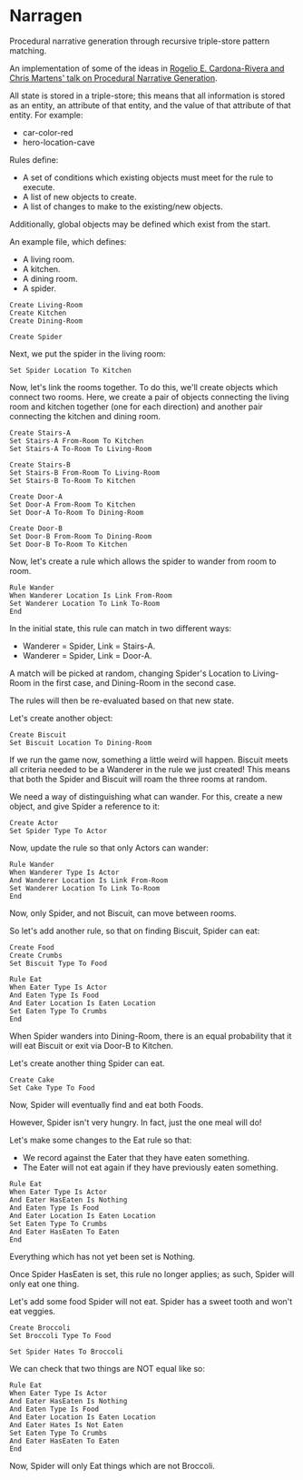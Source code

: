 # Narragen
Procedural narrative generation through recursive triple-store pattern matching.

An implementation of some of the ideas in [Rogelio E. Cardona-Rivera and Chris Martens' talk on Procedural Narrative Generation](https://youtu.be/k2rgzZ2WXKo).

All state is stored in a triple-store; this means that all information is stored as an entity, an attribute of that entity, and the value of that attribute of that entity.  For example:

- car-color-red
- hero-location-cave

Rules define:

- A set of conditions which existing objects must meet for the rule to execute.
- A list of new objects to create.
- A list of changes to make to the existing/new objects.

Additionally, global objects may be defined which exist from the start.

An example file, which defines:

- A living room.
- A kitchen.
- A dining room.
- A spider.

```
Create Living-Room
Create Kitchen
Create Dining-Room

Create Spider
```

Next, we put the spider in the living room:

```
Set Spider Location To Kitchen
```

Now, let's link the rooms together.
To do this, we'll create objects which connect two rooms.
Here, we create a pair of objects connecting the living room and kitchen together (one for each direction) and another pair connecting the kitchen and dining room.

```
Create Stairs-A
Set Stairs-A From-Room To Kitchen
Set Stairs-A To-Room To Living-Room

Create Stairs-B
Set Stairs-B From-Room To Living-Room
Set Stairs-B To-Room To Kitchen

Create Door-A
Set Door-A From-Room To Kitchen
Set Door-A To-Room To Dining-Room

Create Door-B
Set Door-B From-Room To Dining-Room
Set Door-B To-Room To Kitchen
```

Now, let's create a rule which allows the spider to wander from room to room.

```
Rule Wander
When Wanderer Location Is Link From-Room
Set Wanderer Location To Link To-Room
End
```

In the initial state, this rule can match in two different ways:

- Wanderer = Spider, Link = Stairs-A.
- Wanderer = Spider, Link = Door-A.

A match will be picked at random, changing Spider's Location to Living-Room in the first case, and Dining-Room in the second case.

The rules will then be re-evaluated based on that new state.

Let's create another object:

```
Create Biscuit
Set Biscuit Location To Dining-Room
```

If we run the game now, something a little weird will happen.
Biscuit meets all criteria needed to be a Wanderer in the rule we just created!
This means that both the Spider and Biscuit will roam the three rooms at random.

We need a way of distinguishing what can wander.
For this, create a new object, and give Spider a reference to it:

```
Create Actor
Set Spider Type To Actor
```

Now, update the rule so that only Actors can wander:

```
Rule Wander
When Wanderer Type Is Actor
And Wanderer Location Is Link From-Room
Set Wanderer Location To Link To-Room
End
```

Now, only Spider, and not Biscuit, can move between rooms.

So let's add another rule, so that on finding Biscuit, Spider can eat:

```
Create Food
Create Crumbs
Set Biscuit Type To Food

Rule Eat
When Eater Type Is Actor
And Eaten Type Is Food
And Eater Location Is Eaten Location
Set Eaten Type To Crumbs
End
```

When Spider wanders into Dining-Room, there is an equal probability that it will eat Biscuit or exit via Door-B to Kitchen.

Let's create another thing Spider can eat.

```
Create Cake
Set Cake Type To Food
```

Now, Spider will eventually find and eat both Foods.

However, Spider isn't very hungry.  In fact, just the one meal will do!

Let's make some changes to the Eat rule so that:

- We record against the Eater that they have eaten something.
- The Eater will not eat again if they have previously eaten something.

```
Rule Eat
When Eater Type Is Actor
And Eater HasEaten Is Nothing
And Eaten Type Is Food
And Eater Location Is Eaten Location
Set Eaten Type To Crumbs
And Eater HasEaten To Eaten
End
```

Everything which has not yet been set is Nothing.

Once Spider HasEaten is set, this rule no longer applies; as such, Spider will only eat one thing.

Let's add some food Spider will not eat.  Spider has a sweet tooth and won't eat veggies.

```
Create Broccoli
Set Broccoli Type To Food

Set Spider Hates To Broccoli
```

We can check that two things are NOT equal like so:

```
Rule Eat
When Eater Type Is Actor
And Eater HasEaten Is Nothing
And Eaten Type Is Food
And Eater Location Is Eaten Location
And Eater Hates Is Not Eaten
Set Eaten Type To Crumbs
And Eater HasEaten To Eaten
End
```

Now, Spider will only Eat things which are not Broccoli.
